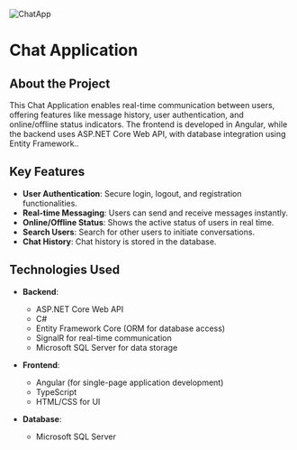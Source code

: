 
![ChatApp](https://github.com/user-attachments/assets/ecd230b5-f037-4426-a1ec-f7161cb252d5)

# Chat Application

## About the Project
This Chat Application enables real-time communication between users, offering features like message history, user authentication, and online/offline status indicators. The frontend is developed in Angular, while the backend uses ASP.NET Core Web API, with database integration using Entity Framework..

## Key Features
- **User Authentication**: Secure login, logout, and registration functionalities.
- **Real-time Messaging**: Users can send and receive messages instantly.
- **Online/Offline Status**: Shows the active status of users in real time.
- **Search Users**: Search for other users to initiate conversations.
- **Chat History**: Chat history is stored in the database.

## Technologies Used
- **Backend**: 
  - ASP.NET Core Web API
  - C#
  - Entity Framework Core (ORM for database access)
  - SignalR for real-time communication
  - Microsoft SQL Server for data storage

- **Frontend**: 
  - Angular (for single-page application development)
  - TypeScript
  - HTML/CSS for UI

- **Database**: 
  - Microsoft SQL Server
